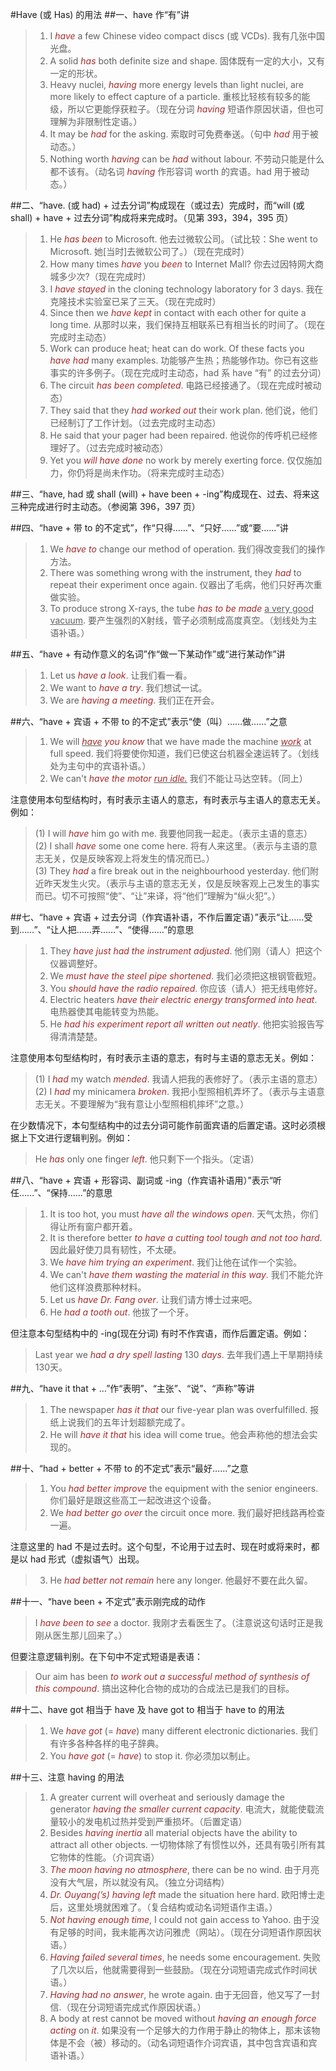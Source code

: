 #Have (或 Has) 的用法
##一、have 作“有”讲
>1. I *have* a few Chinese video compact discs (或 VCDs). 我有几张中国光盘。
>2. A solid *has* both definite size and shape. 固体既有一定的大小，又有一定的形状。
>3. Heavy nuclei, *having* more energy levels than light nuclei, are more likely to effect capture of a particle. 重核比轻核有较多的能级，所以它更能俘获粒子。（现在分词 *having* 短语作原因状语，但也可理解为非限制性定语。）
>4. It may be *had* for the asking. 索取时可免费奉送。（句中 *had* 用于被动态。）
>5. Nothing worth *having* can be *had* without labour. 不劳动只能是什么都不该有。（动名词 *having* 作形容词 worth 的宾语。had 用于被动态。）

##二、“have. (或 had) + 过去分词”构成现在（或过去）完成时，而“will (或 shall) + have + 过去分词”构成将来完成时。（见第 393，394，395 页）
>1. He *has been* to Microsoft. 他去过微软公司。（试比较：She went to Microsoft. 她[当时]去微软公司了。）（现在完成时）
>2. How many times *have* you *been* to Internet Mall? 你去过因特网大商城多少次?（现在完成时）
>3. I *have stayed* in the cloning technology laboratory for 3 days. 我在克隆技术实验室已呆了三天。（现在完成时）
>4. Since then we *have kept* in contact with each other for quite a long time. 从那时以来，我们保持互相联系已有相当长的时间了。（现在完成时主动态）
>5. Work can produce heat; heat can do work. Of these facts you *have had* many examples. 功能够产生热；热能够作功。你已有这些事实的许多例子。（现在完成时主动态，had 系 have “有” 的过去分词）
>6. The circuit *has been completed*. 电路已经接通了。（现在完成时被动态）
>7. They said that they *had worked out* their work plan. 他们说，他们已经制订了工作计划。（过去完成时主动态）
>8. He said that your pager had been repaired. 他说你的传呼机已经修理好了。（过去完成时被动态）
>9. Yet you *will have done* no work by merely exerting force. 仅仅施加力，你仍将是尚未作功。（将来完成时主动态）

##三、“have, had 或 shall (will) + have been + -ing”构成现在、过去、将来这三种完成进行时主动态。（参阅第 396，397 页）

##四、“have + 带 to 的不定式”，作“只得……”、“只好……”或“要……”讲
>1. We *have to* change our method of operation. 我们得改变我们的操作方法。
>2. There was something wrong with the instrument, they *had* to repeat their experiment once again. 仪器出了毛病，他们只好再次重做实验。
>3. To produce strong X-rays, the tube *has to be made* <u>a very good vacuum</u>. 要产生强烈的X射线，管子必须制成高度真空。（划线处为主语补语。）

##五、“have + 有动作意义的名词”作“做一下某动作”或“进行某动作”讲
>1. Let us *have a look*. 让我们看一看。
>2. We want to *have a try*. 我们想试一试。
>3. We are *having a meeting*. 我们正在开会。

##六、“have + 宾语 + 不带 to 的不定式”表示“使（叫）……做……”之意
>1. We will <u>*have*</u> *you know* that we have made the machine <u>*work*</u> at full speed. 我们将要使你知道，我们已使这台机器全速运转了。（划线处为主句中的宾语补语。）
>2. We can't *have the motor* <u>*run idle.*</u> 我们不能让马达空转。（同上）

注意使用本句型结构时，有时表示主语人的意志，有时表示与主语人的意志无关。例如：  
>(1) I will *have* him go with me. 我要他同我一起走。（表示主语的意志）  
>(2) I shall *have* some one come here. 将有人来这里。（表示与主语的意志无关，仅是反映客观上将发生的情况而已。）  
>(3) They *had* a fire break out in the neighbourhood yesterday. 他们附近昨天发生火灾。（表示与主语的意志无关，仅是反映客观上己发生的事实而已。切不可按照“使”、“让”来译，将“他们”理解为“纵火犯”。）

##七、“have + 宾语 + 过去分词（作宾语补语，不作后置定语）”表示“让……受到……”、“让人把……弄……”、“使得……”的意思
>1. They *have just had the instrument adjusted*. 他们刚（请人）把这个仪器调整好。
>2. We *must have the steel pipe shortened*. 我们必须把这根钢管截短。
>3. You *should have the radio repaired*. 你应该（请人）把无线电修好。
>4. Electric heaters *have their electric energy transformed into heat*. 电热器使其电能转变为热能。
>5. He *had his experiment report all written out neatly*. 他把实验报告写得清清楚楚。

注意使用本句型结构时，有时表示主语的意志，有时与主语的意志无关。例如：
>(1) I *had* my watch *mended*. 我请人把我的表修好了。（表示主语的意志）  
>(2) I *had* my minicamera *broken*. 我把小型照相机弄坏了。（表示与主语意志无关。不要理解为“我有意让小型照相机摔坏”之意。）

在少数情况下，本句型结构中的过去分词可能作前面宾语的后置定语。这时必须根据上下文进行逻辑判别。例如：  
>He *has* only one finger *left*. 他只剩下一个指头。（定语）

##八、“have + 宾语 + 形容词、副词或 -ing（作宾语补语用）”表示“听任……”、“保持……”的意思
>1. It is too hot, you must *have all the windows open*. 天气太热，你们得让所有窗户都开着。
>2. It is therefore better *to have a cutting tool tough and not too hard*. 因此最好使刀具有韧性，不太硬。
>3. We *have him trying an experiment*. 我们让他在试作一个实验。
>4. We can't *have them wasting the material in this way*. 我们不能允许他们这样浪费那种材料。
>5. Let us *have Dr. Fang over*. 让我们请方博士过来吧。
>6. He *had a tooth out*. 他拔了一个牙。

但注意本句型结构中的 -ing(现在分词) 有时不作宾语，而作后置定语。例如：
>Last year we *had a dry spell lasting* 130 *days*. 去年我们遇上干旱期持续130天。

##九、“have it that + …”作“表明”、“主张”、“说”、“声称”等讲
>1. The newspaper *has it that* our five-year plan was overfulfilled. 报纸上说我们的五年计划超额完成了。
>2. He will *have it that* his idea will come true。他会声称他的想法会实现的。

##十、“had + better + 不带 to 的不定式”表示“最好……”之意
>1. You *had better improve* the equipment with the senior engineers. 你们最好是跟这些高工一起改进这个设备。
>2. We *had better go over* the circuit once more. 我们最好把线路再检查一遍。

注意这里的 had 不是过去时。这个句型，不论用于过去时、现在时或将来时，都是以 had 形式（虚拟语气）出现。

>3. He *had better not remain* here any longer. 他最好不要在此久留。

##十一、“have been + 不定式”表示刚完成的动作
>I *have been to see* a doctor. 我刚才去看医生了。（注意说这句话时正是我刚从医生那儿回来了。）

但要注意逻辑判别。在下句中不定式短语是表语：
>Our aim has been *to work out a successful method of synthesis of this compound*. 搞出这种化合物的成功的合成法已是我们的目标。

##十二、have got 相当于 have 及 have got to 相当于 have to 的用法
>1. We *have got* (= *have*) many different electronic dictionaries. 我们有许多各种各样的电子辞典。
>2. You *have got* (= *have*) to stop it. 你必须加以制止。

##十三、注意 having 的用法
>1. A greater current will overheat and seriously damage the generator *having the smaller current capacity*. 电流大，就能使载流量较小的发电机过热并受到严重损坏。（后置定语）
>2. Besides *having inertia* all material objects have the ability to attract all other objects. 一切物体除了有惯性以外，还具有吸引所有其它物体的性能。（介词宾语）
>3. *The moon having no atmosphere*, there can be no wind. 由于月亮没有大气层，所以就没有风。（独立分词结构）
>4. *Dr. Ouyang(’s) having left* made the situation here hard. 欧阳博士走后，这里处境就困难了。（复合结构或动名词短语作主语。）
>5. *Not having enough time*, I could not gain access to Yahoo. 由于没有足够的时间，我未能再次访问雅虎（网站）。（现在分词短语作原因状语。）
>6. *Having failed several times*, he needs some encouragement. 失败了几次以后，他就需要得到一些鼓励。（现在分词短语完成式作时间状语。）
>7. *Having had no answer*, he wrote again. 由于无回音，他又写了一封信.（现在分词短语完成式作原因状语。）
>8. A body at rest cannot be moved without *having an enough force acting* on *it*. 如果没有一个足够大的力作用于静止的物体上，那末该物体是不会（被）移动的。（动名词短语作介词宾语，其中包含宾语和宾语补语。）

<style>em {color: brown;}</style>